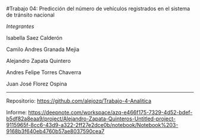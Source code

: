 #Trabajo 04: Predicción del número de vehículos registrados en el sistema de tránsito nacional

*Integrantes*

Isabella Saez Calderón

Camilo Andres Granada Mejia

Alejandro Zapata Quintero

Andres Felipe Torres Chaverra

Juan José Florez Ospina

------------------------------------------

Repositorio:
https://github.com/alejozq/Trabajo-4-Analitica

Informe:
https://deepnote.com/workspace/azq-e466f175-7329-4d52-bdef-b5df82a8eaa9/project/Alejandro-Zapata-Quinteros-Untitled-project-9115965f-8cc6-43d9-a322-2ff27e2dce0b/notebook/Notebook%203-9168b3f640eb4760b57ae8037590cea7
